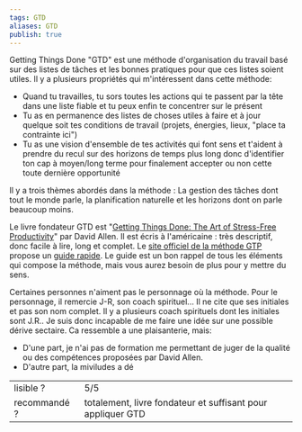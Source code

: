 ```yaml
---
tags: GTD
aliases: GTD
publish: true
---
```


Getting Things Done "GTD" est une méthode d'organisation du travail basé sur des listes de tâches et les bonnes pratiques pour que ces listes soient utiles.
Il y a plusieurs propriétés qui m'intéressent dans cette méthode:
* Quand tu travailles, tu sors toutes les actions qui te passent par la tête dans une liste fiable et tu peux enfin te concentrer sur le présent
* Tu as en permanence des listes de choses utiles à faire et à jour quelque soit tes conditions de travail (projets, énergies, lieux, "place ta contrainte ici")
* Tu as une vision d'ensemble de tes activités qui font sens et t'aident à prendre du recul sur des horizons de temps plus long donc d'identifier ton cap à moyen/long terme pour finalement accepter ou non cette toute dernière opportunité

Il y a trois thèmes abordés dans la méthode : La gestion des tâches dont tout le monde parle, la planification naturelle et les horizons dont on parle beaucoup moins.

Le livre fondateur GTD est "[Getting Things Done: The Art of Stress-Free Productivity](https://www.goodreads.com/book/show/1633.Getting_Things_Done)" par David Allen. 
Il est écris à l'américaine : très descriptif, donc facile à lire, long et complet.
Le [site officiel de la méthode GTP](https://gettingthingsdone.com/) propose un [guide rapide](https://store.gettingthingsdone.com/GTD-Methodology-Guides-p/40102.htm).
Le guide est un bon rappel de tous les éléments qui compose la méthode, mais vous aurez besoin de plus pour y mettre du sens.

Certaines personnes n'aiment pas le personnage où la méthode.
Pour le personnage, il remercie J-R, son coach spirituel...
Il ne cite que ses initiales et pas son nom complet.
Il y a plusieurs coach spirituels dont les initiales sont J.R..
Je suis donc incapable de me faire une idée sur une possible dérive sectaire.
Ca ressemble a une plaisanterie, mais:
* D'une part, je n'ai pas de formation me permettant de juger de la qualité ou des compétences proposées par David Allen.
* D'autre part, la miviludes a dé


| | |
| :-- | :-- |
| lisible ? | 5/5 |
| recommandé ? | totalement, livre fondateur et suffisant pour appliquer GTD |


